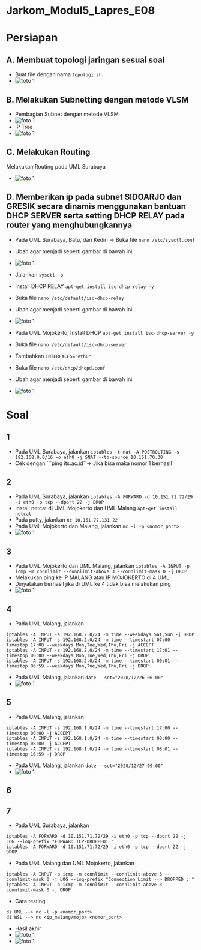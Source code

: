 # Jarkom_Modul5_Lapres_E08

# Persiapan
## A. Membuat topologi jaringan sesuai soal
- Buat file dengan nama ```topologi.sh```
- ![foto 1](img5/A.jpg)

## B. Melakukan Subnetting dengan metode VLSM
- Pembagian Subnet dengan metode VLSM
- ![foto 1](img5/B1.jpg)
- IP Tree
- ![foto 1](img5/B2.jpg)

## C. Melakukan Routing
Melakukan Routing pada UML Surabaya
- ![foto 1](img5/C.jpg)

## D. Memberikan ip pada subnet SIDOARJO dan GRESIK secara dinamis menggunakan bantuan DHCP SERVER serta setting DHCP RELAY pada router yang menghubungkannya
- Pada UML Surabaya, Batu, dan Kediri -> Buka file ```nano /etc/sysctl.conf```
- Ubah agar menjadi seperti gambar di bawah ini
- ![foto 1](img5/D1.jpg)
- Jalankan ```sysctl -p```
- Install DHCP RELAY ```apt-get install isc-dhcp-relay -y```
- Buka file ```nano /etc/default/isc-dhcp-relay```
- Ubah agar menjadi seperti gambar di bawah ini
- ![foto 1](img5/D3.jpg)

- Pada UML Mojokerto, Install DHCP ```apt-get install isc-dhcp-server -y```
- Buka file ```nano /etc/default/isc-dhcp-server```
- Tambahkan ```INTERFACES="eth0"```
- Buka file ```nano /etc/dhcp/dhcpd.conf```
- Ubah agar menjadi seperti gambar di bawah ini
- ![foto 1](img5/D2.jpg)

# Soal
## 1
- Pada UML Surabaya, jalankan ```iptables -t nat -A POSTROUTING -s 192.168.0.0/16 -o eth0 -j SNAT --to-source 10.151.70.38```
- Cek dengan ```ping its.ac.id``-> Jika bisa maka nomor 1 berhasil

## 2
- Pada UML Surabaya, jalankan ```iptables -A FORWARD -d 10.151.71.72/29 -i eth0 -p tcp --dport 22 -j DROP```
- Install netcat di UML Mojokerto dan UML Malang ```apt-get install netcat```
- Pada putty, jalankan ```nc 10.151.77.131 22```
- Pada UML Mojokerto dan Malang, jalankan ```nc -l -p <nomor_port>```
- ![foto 1](img5/2.jpg)

## 3
- Pada UML Mojokerto dan UML Malang, jalankan ```iptables -A INPUT -p icmp -m connlimit --connlimit-above 3 --connlimit-mask 0 -j DROP```
- Melakukan ping ke IP MALANG atau IP MOJOKERTO di 4 UML
- Dinyatakan berhasil jika di UML ke 4 tidak bisa melakukan ping
- ![foto 1](img5/3.jpg)

## 4
- Pada UML Malang, jalankan
```
iptables -A INPUT -s 192.168.2.0/24 -m time --weekdays Sat,Sun -j DROP
iptables -A INPUT -s 192.168.2.0/24 -m time --timestart 07:00 --timestop 17:00 --weekdays Mon,Tue,Wed,Thu,Fri -j ACCEPT 
iptables -A INPUT -s 192.168.2.0/24 -m time --timestart 17:01 --timestop 00:00 --weekdays Mon,Tue,Wed,Thu,Fri -j DROP
iptables -A INPUT -s 192.168.2.0/24 -m time --timestart 00:01 --timestop 06:59 --weekdays Mon,Tue,Wed,Thu,Fri -j DROP
```
- Pada UML Malang, jalankan ```date --set="2020/12/26 06:00"```
- ![foto 1](img5/4.jpg)

## 5
- Pada UML Malang, jalankan
```
iptables -A INPUT -s 192.168.1.0/24 -m time --timestart 17:00 --timestop 00:00 -j ACCEPT 
iptables -A INPUT -s 192.168.1.0/24 -m time --timestart 00:00 --timestop 08:00 -j ACCEPT
iptables -A INPUT -s 192.168.1.0/24 -m time --timestart 08:01 --timestop 16:59 -j DROP
```
- Pada UML Malang, jalankan ```date --set="2020/12/27 09:00"```
- ![foto 1](img5/5.jpg)

## 6

## 7
- Pada UML Surabaya, jalankan
```
iptables -A FORWARD -d 10.151.71.72/29 -i eth0 -p tcp --dport 22 -j LOG --log-prefix "FORWARD TCP-DROPPED: "
iptables -A FORWARD -d 10.151.71.72/29 -i eth0 -p tcp --dport 22 -j DROP
```
- Pada UML Malang dan UML Mojokerto, jalankan
```
iptables -A INPUT -p icmp -m connlimit --connlimit-above 3 --connlimit-mask 0 -j LOG --log-prefix "Connection Limit --> DROPPED : "
iptables -A INPUT -p icmp -m connlimit --connlimit-above 3 --connlimit-mask 0 -j DROP
```
- Cara testing
```
di UML --> nc -l -p <nomor_port>
di WSL --> nc <ip_malang/mojo> <nomor_port>
```
- Hasil akhir
- ![foto 1](img5/7A.jpg)
- ![foto 1](img5/7B.jpg)
